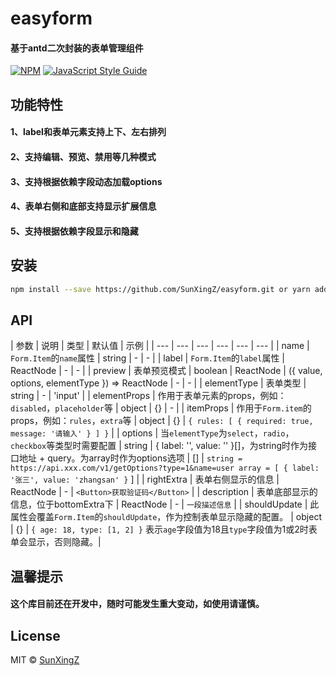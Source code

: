# easyform

#### 基于antd二次封装的表单管理组件

> 

[![NPM](https://img.shields.io/npm/v/easyform.svg)](https://www.npmjs.com/package/easyform) [![JavaScript Style Guide](https://img.shields.io/badge/code_style-standard-brightgreen.svg)](https://standardjs.com)

## 功能特性

#### 1、label和表单元素支持上下、左右排列
#### 2、支持编辑、预览、禁用等几种模式
#### 3、支持根据依赖字段动态加载options
#### 4、表单右侧和底部支持显示扩展信息
#### 5、支持根据依赖字段显示和隐藏

## 安装

```bash
npm install --save https://github.com/SunXingZ/easyform.git or yarn add https://github.com/SunXingZ/easyform.git
```

## API

| 参数 | 说明 | 类型 | 默认值 | 示例 |
| --- | --- | --- | --- | --- | --- |
| name | `Form.Item`的`name`属性 | string | - | - |
| label | `Form.Item`的`label`属性 | ReactNode | - | - |
| preview | 表单预览模式 | boolean \| ReactNode \| ({ value, options, elementType }) => ReactNode | - | - |
| elementType | 表单类型 | string | - | 'input' |
| elementProps | 作用于表单元素的props，例如：`disabled`，`placeholder`等 | object | {} | - |
| itemProps | 作用于`Form.item`的props，例如：`rules`，`extra`等 | object | {} | `{ rules: [ { required: true, message: '请输入' } ] }` |
| options | 当`elementType`为`select`，`radio`，`checkbox`等类型时需要配置 | string \| { label: '', value: '' }[]，为string时作为接口地址 + query。为array时作为options选项 | [] | `string = https://api.xxx.com/v1/getOptions?type=1&name=user array = [ { label: '张三', value: 'zhangsan' }` ] |
| rightExtra | 表单右侧显示的信息 | ReactNode | - | `<Button>获取验证码</Button>` |
| description | 表单底部显示的信息，位于bottomExtra下 | ReactNode | - | `一段描述信息` |
| shouldUpdate | 此属性会覆盖`Form.Item`的`shouldUpdate`，作为控制表单显示隐藏的配置。 | object | {} | `{ age: 18, type: [1, 2] }` 表示`age`字段值为18且`type`字段值为1或2时表单会显示，否则隐藏。|

## 温馨提示

#### 这个库目前还在开发中，随时可能发生重大变动，如使用请谨慎。

## License

MIT © [SunXingZ](https://github.com/SunXingZ)
